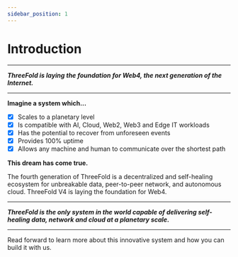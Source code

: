 ```yaml
---
sidebar_position: 1
---
```


# Introduction

---

***ThreeFold is laying the foundation for Web4, the next generation of the Internet.***

---

**Imagine a system which...**

- [x] Scales to a planetary level
- [x] Is compatible with AI, Cloud, Web2, Web3 and Edge IT workloads
- [x] Has the potential to recover from unforeseen events
- [x] Provides 100% uptime
- [x] Allows any machine and human to communicate over the shortest path

**This dream has come true.**

The fourth generation of ThreeFold is a decentralized and self-healing ecosystem for unbreakable data, peer-to-peer network, and autonomous cloud. ThreeFold V4 is laying the foundation for Web4.

---

***ThreeFold is the only system in the world capable of delivering self-healing data, network and cloud at a planetary scale.***

---

Read forward to learn more about this innovative system and how you can build it with us.